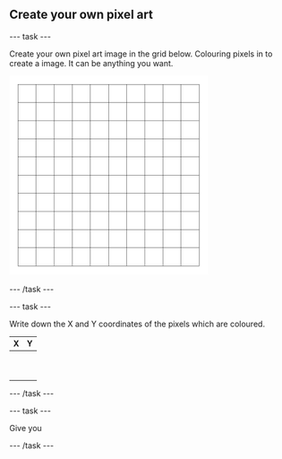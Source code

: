 ## Create your own pixel art

--- task ---

Create your own pixel art image in the grid below. Colouring pixels in to create a image. It can be anything you want.

![an empty 10x10 grid](images/empty-grid.png)

--- /task ---

--- task ---

Write down the X and Y coordinates of the pixels which are coloured.

| X   | Y   |
|-----|-----|
|     |     |
|     |     |
|     |     |
|     |     |
|     |     |
|     |     |
|     |     |
|     |     |
|     |     |
|     |     |

--- /task ---

--- task ---

Give you 



--- /task ---
